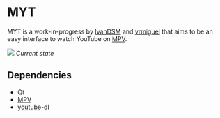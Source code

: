# MYT

MYT is a work-in-progress by [IvanDSM](https://github.com/IvanDSM) and [vrmiguel](https://github.com/vrmiguel) that aims to be an easy interface to watch YouTube on [MPV](https://github.com/mpv-player/mpv).

![](https://i.imgur.com/BAVAGMh.png)
*Current state*

## Dependencies

* Qt
* [MPV](https://github.com/mpv-player/mpv)
* [youtube-dl](https://github.com/ytdl-org/youtube-dl)
